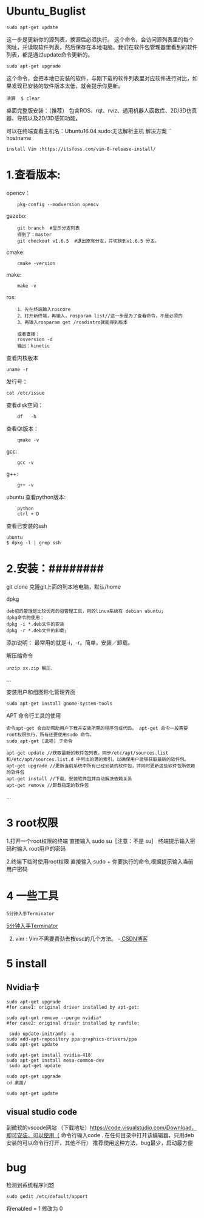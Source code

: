 # Ubuntu_Buglist


```
sudo apt-get update 
```
这一步是更新你的源列表，换源后必须执行。
这个命令，会访问源列表里的每个网址，并读取软件列表，然后保存在本地电脑。我们在软件包管理器里看到的软件列表，都是通过update命令更新的。
```
sudo apt-get upgrade
```
这个命令，会把本地已安装的软件，与刚下载的软件列表里对应软件进行对比，如果发现已安装的软件版本太低，就会提示你更新。
```
清屏  $ clear
```
[install ubuntu]:(http://wiki.ros.org/kinetic/Installation/Ubuntu)
桌面完整版安装：（推荐） 包含ROS、rqt、rviz、通用机器人函数库、2D/3D仿真器、导航以及2D/3D感知功能。

可以在终端查看主机名：Ubuntu16.04 sudo:无法解析主机 解决方案
``
hostname
```
install Vim :https://itsfoss.com/vim-8-release-install/
```

# 1.查看版本:
opencv：
```
	pkg-config --modversion opencv
```
gazebo:
```
	git branch  #显示分支列表
	得到了：master 
	git checkout v1.6.5  #退出原有分支，并切换到v1.6.5 分支。
```
cmake:
```
	cmake -version
```
make:
```
	make -v
```
ros:
```
	1、先在终端输入roscore
	2、打开新终端，再输入，rosparam list//这一步是为了查看命令，不是必须的
	3、再输入rosparam get /rosdistro就能得到版本

	或者直接：
	rosversion -d
	输出：kinetic
```
查看内核版本
```
uname -r
```
发行号：
```
cat /etc/issue
```
查看disk空间：
```
	df   -h
```

查看Qt版本：
```
	qmake -v
```
gcc:
```
	gcc -v
```
g++:
```
	g++ -v
```
ubuntu 查看python版本:
```
	python 
	ctrl + D
```
查看已安装的ssh
```
ubuntu
$ dpkg -l | grep ssh
```
# 2.安装：########


git clone 克隆git上面的到本地电脑，默认/home


dpkg
```
deb包的管理是比较优秀的包管理工具，用的linux系统有 debian ubuntu;
dpkg命令的使用：
dpkg -i *.deb文件的安装
dpkg -r *.deb文件的卸载;
```
添加说明：
最常用的就是-i，-r。简单，安装／卸载。


解压缩命令
```
unzip xx.zip 解压，
```
...


安装用户和组图形化管理界面
```
sudo apt-get install gnome-system-tools
```
APT 命令行工具的使用
```
命令apt-get 会自动帮助用户下载并安装所需的程序包或代码。 apt-get 命令一般需要root权限执行，所有还要使用sudo 命令。
sudo apt-get [选项] 子命令

apt-get update //获取最新的软件包列表，同步/etc/apt/sources.list 和/etc/apt/sources.list.d 中列出的源的索引，以确保用户能够获取最新的软件包。
apt-get upgrade //更新当前系统中所有已经安装的软件包，并同时更新这些软件包所依赖的软件包
apt-get install //下载、安装软件包并自动解决依赖关系
apt-get remove //卸载指定的软件包
```
...
# 3 root权限 #######

1.打开一个root权限的终端 直接输入 sudo su［注意：不是 su］
终端提示输入密码时输入 root用户的密码

2.终端下临时使用root权限 直接输入 sudo + 你要执行的命令,根据提示输入当前用户密码

# 4 一些工具 #######

    5分钟入手Terminator

[5分钟入手Terminator](https://www.jianshu.com/p/cee2de32ca28)


2. vim : Vim不需要费劲去按esc的几个方法。 -[ CSDN博客 ](https://blog.csdn.net/mangonova/article/details/51533741)

# 5 install
## Nvidia卡
```
sudo apt-get upgrade
#for case1: original driver installed by apt-get:

sudo apt-get remove --purge nvidia*
#for case2: original driver installed by runfile:

 sudo update-initramfs -u
sudo add-apt-repository ppa:graphics-drivers/ppa
sudo apt-get update

sudo apt-get install nvidia-418
sudo apt-get install mesa-common-dev 
 sudo apt-get update

sudo apt-get upgrade
cd 桌面/

sudo apt-get update
```
## visual studio code
到微软的vscode网站  （下载地址）https://code.visualstudio.com/Download，即可安装，可以使用（  命令行输入code .  在任何目录中打开该编辑器，只用deb安装的可以命令行打开，其他不行） 推荐使用这种方法，bug最少，启动最方便

# bug
检测到系统程序问题
```
sudo gedit /etc/default/apport
```
将enabled = 1 修改为 0
